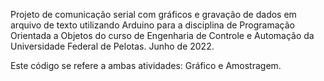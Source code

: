 Projeto de comunicação serial com gráficos e gravação de dados em arquivo de texto utilizando Arduino para a disciplina de Programação Orientada a Objetos do curso de Engenharia de Controle e Automação da Universidade Federal de Pelotas. Junho de 2022.

Este código se refere a ambas atividades: Gráfico e Amostragem.

